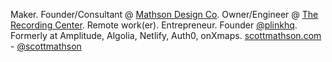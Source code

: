 Maker. Founder/Consultant @ [Mathson Design Co](https://mathsondesignco.com/?ref=githubreadme). Owner/Engineer @ [The Recording Center](https://therecordingcenter.com/?ref=ghreadme). Remote work(er). Entrepreneur. Founder [@plinkhq](https://plinkhq.com/?ref=githubreadme). Formerly at Amplitude, Algolia, Netlify, Auth0, onXmaps. [scottmathson.com](https://scottmathson.com/?ref=githubreadme) - [@scottmathson](https://twitter.com/scottmathson)
